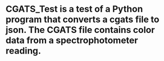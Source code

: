 # CGATS_Test is a test of a Python program that converts a cgats file to json. The CGATS file contains color data from a spectrophotometer reading.
